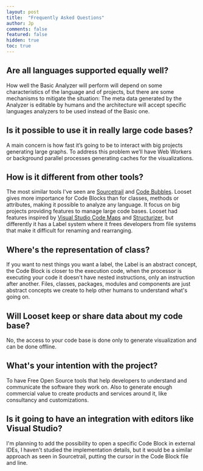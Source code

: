 ```yaml
---
layout: post
title:  "Frequently Asked Questions"
author: Jp
comments: false
featured: false
hidden: true
toc: true
---
```


## Are all languages supported equally well?
How well the Basic Analyzer will perform will depend on some characteristics of the language and of projects, but there are some mechanisms to mitigate the situation: The meta data generated by the Analyzer is editable by humans and the architecture will accept specific languages analyzers to be used instead of the Basic one.

## Is it possible to use it in really large code bases?
A main concern is how fast it’s going to be to interact with big projects generating large graphs. To address this problem we’ll have Web Workers or background parallel processes generating caches for the visualizations.

## How is it different from other tools?
The most similar tools I've seen are [Sourcetrail](https://www.sourcetrail.com/) and [Code Bubbles](https://youtu.be/PsPX0nElJ0k). Looset gives more importance for Code Blocks than for classes, methods or attributes, making it possible to analyze any language. It focus on big projects providing features to manage large code bases. Looset had features inspired by [Visual Studio Code Maps](https://docs.microsoft.com/en-us/visualstudio/modeling/map-dependencies-across-your-solutions?view=vs-2019) and [Structurizer](https://structurizr.com/), but differently it has a Label system where it frees developers from file systems that make it difficult for renaming and rearranging.

## Where's the representation of class?
If you want to nest things you want a label, the Label is an abstract concept, the Code Block is closer to the execution code, when the processor is executing your code it doesn't have nested instructions, only an instruction after another. Files, classes, packages, modules and components are just abstract concepts we create to help other humans to understand what's going on.

## Will Looset keep or share data about my code base?
No, the access to your code base is done only to generate visualization and can be done offline.

## What's your intention with the project?
To have Free Open Source tools that help developers to understand and communicate the software they work on. Also to generate enough commercial value to create products and services around it, like consultancy and customizations.

## Is it going to have an integration with editors like Visual Studio?
I'm planning to add the possibility to open a specific Code Block in external IDEs, I haven't studied the implementation details, but it would be a similar approach as seen in Sourcetrail, putting the cursor in the Code Block file and line.
